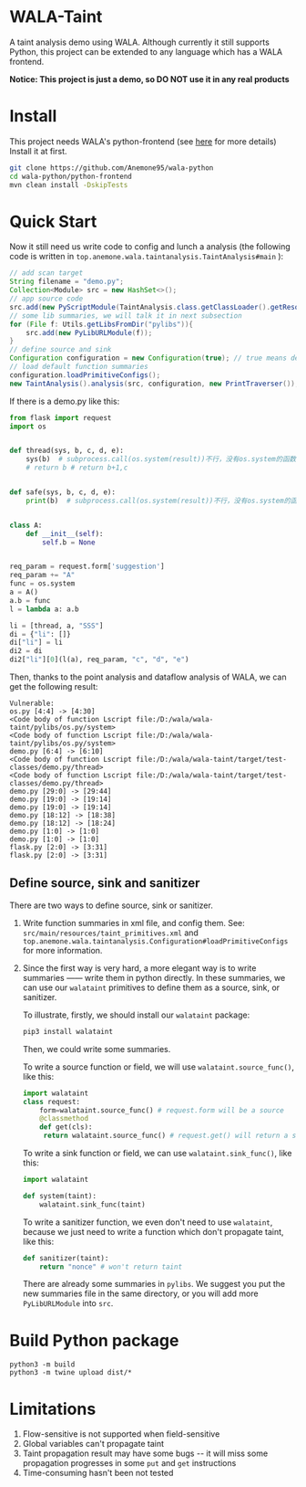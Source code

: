 # WALA-Taint

A taint analysis demo using WALA. Although currently it still supports Python, this project can be extended to any language which has a WALA frontend.

**Notice: This project is just a demo, so DO NOT use it in any real products**

# Install

This project needs WALA's python-frontend (see [here](https://github.com/Anemone95/wala-python) for more details) Install it at first.

```bash
git clone https://github.com/Anemone95/wala-python
cd wala-python/python-frontend
mvn clean install -DskipTests
```

# Quick Start

Now it still need us write code to config and lunch a analysis (the following code is written in `top.anemone.wala.taintanalysis.TaintAnalysis#main` ):

```java
// add scan target
String filename = "demo.py"; 
Collection<Module> src = new HashSet<>();
// app source code
src.add(new PyScriptModule(TaintAnalysis.class.getClassLoader().getResource(filename)));
// some lib summaries, we will talk it in next subsection
for (File f: Utils.getLibsFromDir("pylibs")){ 
    src.add(new PyLibURLModule(f));
}
// define source and sink
Configuration configuration = new Configuration(true); // true means debug=true
// load default function summaries
configuration.loadPrimitiveConfigs();
new TaintAnalysis().analysis(src, configuration, new PrintTraverser()); // use PrintTraverser to print the taint propagation result.
```

If there is a demo.py like this:

```python
from flask import request
import os


def thread(sys, b, c, d, e):
    sys(b)  # subprocess.call(os.system(result))不行，没有os.system的函数摘要
    # return b # return b+1,c


def safe(sys, b, c, d, e):
    print(b)  # subprocess.call(os.system(result))不行，没有os.system的函数摘要


class A:
    def __init__(self):
        self.b = None


req_param = request.form['suggestion']
req_param += "A"
func = os.system
a = A()
a.b = func
l = lambda a: a.b

li = [thread, a, "SSS"]
di = {"li": []}
di["li"] = li
di2 = di
di2["li"][0](l(a), req_param, "c", "d", "e")
```

Then, thanks to the point analysis and dataflow analysis of WALA, we can get the following result:

```
Vulnerable:
os.py [4:4] -> [4:30]
<Code body of function Lscript file:/D:/wala/wala-taint/pylibs/os.py/system>
<Code body of function Lscript file:/D:/wala/wala-taint/pylibs/os.py/system>
demo.py [6:4] -> [6:10]
<Code body of function Lscript file:/D:/wala/wala-taint/target/test-classes/demo.py/thread>
<Code body of function Lscript file:/D:/wala/wala-taint/target/test-classes/demo.py/thread>
demo.py [29:0] -> [29:44]
demo.py [19:0] -> [19:14]
demo.py [19:0] -> [19:14]
demo.py [18:12] -> [18:38]
demo.py [18:12] -> [18:24]
demo.py [1:0] -> [1:0]
demo.py [1:0] -> [1:0]
flask.py [2:0] -> [3:31]
flask.py [2:0] -> [3:31]
```



## Define source, sink and sanitizer

There are two ways to define source, sink or sanitizer.

1. Write function summaries in xml file, and config them. See: `src/main/resources/taint_primitives.xml` and `top.anemone.wala.taintanalysis.Configuration#loadPrimitiveConfigs` for more information.

2. Since the first way is very hard, a more elegant way is to write summaries —— write them in python directly. In these summaries, we can use our `walataint` primitives to define them as a source, sink, or sanitizer.

   To illustrate, firstly, we should install our `walataint` package:

   ```bash
   pip3 install walataint
   ```

   Then, we could write some summaries.

   To write a source function or field, we will use `walataint.source_func()`, like this:

   ```python
   import walataint
   class request:
       form=walataint.source_func() # request.form will be a source
       @classmethod
       def get(cls):
       	return walataint.source_func() # request.get() will return a source
   ```

   To write a sink function or field, we can use `walataint.sink_func()`, like this:

   ```python
   import walataint
   
   def system(taint):
       walataint.sink_func(taint)
   ```

   To write a sanitizer function, we even don't need to use `walataint`, because we just need to write a function which don't propagate taint, like this:

   ```python
   def sanitizer(taint):
       return "nonce" # won't return taint
   ```

   There are already some summaries  in `pylibs`. We suggest you put the new summaries file in the same directory, or you will add more `PyLibURLModule` into `src`.

# Build Python package

```
python3 -m build
python3 -m twine upload dist/*
```



# Limitations

1. Flow-sensitive is not supported when field-sensitive
2. Global variables can't propagate taint
3. Taint propagation result may have some bugs -- it will miss some propagation progresses in some `put` and `get` instructions
4. Time-consuming hasn't been not tested

